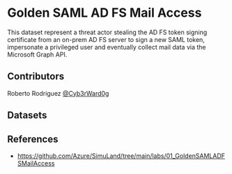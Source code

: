 # Golden SAML AD FS Mail Access

This dataset represent a threat actor stealing the AD FS token signing certificate from an on-prem AD FS server to sign a new SAML token, impersonate a privileged user and eventually collect mail data via the Microsoft Graph API.

## Contributors

Roberto Rodriguez [@Cyb3rWard0g](https://twitter.com/Cyb3rWard0g)

## Datasets

## References

* https://github.com/Azure/SimuLand/tree/main/labs/01_GoldenSAMLADFSMailAccess